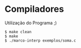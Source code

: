 # Compiladores

Utilização do Programa ;)

```console
$ make clean
$ make 
$ ./marco-interp exemplos/soma.c
```
